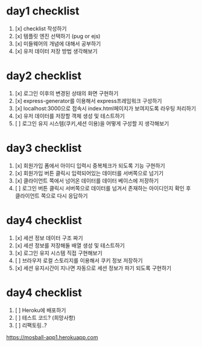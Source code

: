 # day1 checklist
1. [x] checklist 작성하기
2. [x] 템플릿 엔진 선택하기 (pug or ejs)
3. [x] 미들웨어의 개념에 대해서 공부하기
4. [x] 유저 데이터 저장 방법 생각해보기

# day2 checklist
1. [x] 로그인 이후의 변경된 상태의 화면 구현하기
2. [x] express-generator를 이용해서 express프레임워크 구성하기
3. [x] localhost:3000으로 접속시 index.html페이지가 보여지도록 라우팅 처리하기
4. [x] 유저 데이터를 저장할 객체 생성 및 테스트하기
5. [ ] 로그인 유지 시스템(쿠키,세션 이용)을 어떻게 구성할 지 생각해보기

# day3 checklist
1. [x] 회원가입 폼에서 아이디 입력시 중복체크가 되도록 기능 구현하기
2. [x] 회원가입 버튼 클릭시 입력되어있는 데이터를 서버쪽으로 넘기기
3. [x] 클라이언트 쪽에서 넘어온 데이터를 데이터 베이스에 저장하기
4. [ ] 로그인 버튼 클릭시 서버쪽으로 데이터를 넘겨서 존재하는 아이디인지 확인 후 클라이언트 쪽으로 다시 응답하기

# day4 checklist
1. [x] 세션 정보 데이터 구조 짜기
2. [x] 세션 정보를 저장해둘 배열 생성 및 테스트하기
3. [x] 로그인 유지 시스템 직접 구현해보기
4. [ ] 브라우저 로컬 스토리지를 이용해서 쿠키 정보 저장하기
5. [x] 세션 유지시간이 지나면 자동으로 세션 정보가 파기 되도록 구현하기

# day4 checklist
1. [ ] Heroku에 배포하기
2. [ ] 테스트 코드? (희망사항)
3. [ ] 리팩토링..?

https://mosball-app1.herokuapp.com